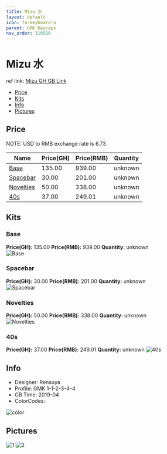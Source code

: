```yaml
---
title: Mizu 水
layout: default
icon: fa-keyboard-o
parent: GMK Keycaps
nav_order: 310910
---
```


# Mizu 水

ref link: [Mizu GH GB Link](https://geekhack.org/index.php?topic=99235.0)

* [Price](#price)
* [Kits](#kits)
* [Info](#info)
* [Pictures](#pictures)


## Price  
NOTE: USD to RMB exchange rate is 6.73

| Name          | Price(GH)    |  Price(RMB) | Quantity |
| ------------- | ------------ |  ---------- | -------- |
|[Base](#base)|135.00|939.00|unknown|
|[Spacebar](#spacebar)|30.00|201.00|unknown|
|[Novelties](#novelties)|50.00|338.00|unknown|
|[40s](#40s)|37.00|249.01|unknown|


## Kits
### Base
**Price(GH):** 135.00    **Price(RMB):** 939.00    **Quantity:** unknown  
<img src="{{ 'assets/images/gmk-keycaps/mizu/kits_pics/base.png' | relative_url }}" alt="Base" class="image featured">

### Spacebar
**Price(GH):** 30.00    **Price(RMB):** 201.00    **Quantity:** unknown  
<img src="{{ 'assets/images/gmk-keycaps/mizu/kits_pics/spacebar.jpg' | relative_url }}" alt="Spacebar" class="image featured">

### Novelties
**Price(GH):** 50.00    **Price(RMB):** 338.00    **Quantity:** unknown  
<img src="{{ 'assets/images/gmk-keycaps/mizu/kits_pics/novelties.jpg' | relative_url }}" alt="Novelties" class="image featured">

### 40s
**Price(GH):** 37.00    **Price(RMB):** 249.01    **Quantity:** unknown
<img src="{{ 'assets/images/gmk-keycaps/mizu/kits_pics/40s.png' | relative_url }}" alt="40s" class="image featured">


## Info
* Designer: Rensuya
* Profile: GMK 1-1-2-3-4-4
* GB Time: 2019-04
* ColorCodes:  
<img src="{{ 'assets/images/gmk-keycaps/mizu/color.jpg' | relative_url }}" alt="color" class="image featured">


## Pictures
<img src="{{ 'assets/images/gmk-keycaps/mizu/rendering_pics/1.jpg' | relative_url }}" alt="1" class="image featured">
<img src="{{ 'assets/images/gmk-keycaps/mizu/rendering_pics/2.jpg' | relative_url }}" alt="2" class="image featured">
